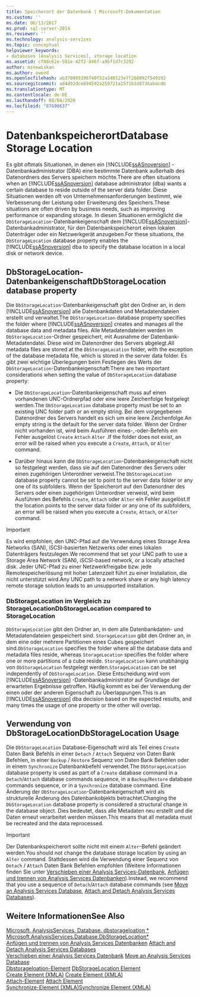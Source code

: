 ```yaml
---
title: Speicherort der Datenbank | Microsoft-Dokumentation
ms.custom: ''
ms.date: 06/13/2017
ms.prod: sql-server-2014
ms.reviewer: ''
ms.technology: analysis-services
ms.topic: conceptual
helpviewer_keywords:
- databases [Analysis Services], storage location
ms.assetid: cf88c62e-581e-42f2-846f-a9bf1d7c3292
author: minewiskan
ms.author: owend
ms.openlocfilehash: ab370889396f40f52a348523e7f268892f549192
ms.sourcegitcommit: ad4d92dce894592a259721a1571b1d8736abacdb
ms.translationtype: MT
ms.contentlocale: de-DE
ms.lasthandoff: 08/04/2020
ms.locfileid: "87698637"
---
```

# <a name="database-storage-location"></a><span data-ttu-id="5c0be-102">Datenbankspeicherort</span><span class="sxs-lookup"><span data-stu-id="5c0be-102">Database Storage Location</span></span>
  <span data-ttu-id="5c0be-103">Es gibt oftmals Situationen, in denen ein [!INCLUDE[ssASnoversion](../../includes/ssasnoversion-md.md)] -Datenbankadministrator (DBA) eine bestimmte Datenbank außerhalb des Datenordners des Servers speichern möchte.</span><span class="sxs-lookup"><span data-stu-id="5c0be-103">There are often situations when an [!INCLUDE[ssASnoversion](../../includes/ssasnoversion-md.md)] database administrator (dba) wants a certain database to reside outside of the server data folder.</span></span> <span data-ttu-id="5c0be-104">Diese Situationen werden oft von Unternehmensanforderungen bestimmt, wie Verbesserung der Leistung oder Erweiterung des Speichers.</span><span class="sxs-lookup"><span data-stu-id="5c0be-104">These situations are often driven by business needs, such as improving performance or expanding storage.</span></span> <span data-ttu-id="5c0be-105">In diesen Situationen ermöglicht die `DbStorageLocation`-Datenbankeigenschaft dem [!INCLUDE[ssASnoversion](../../includes/ssasnoversion-md.md)]-Datenbankadministrator, für den Datenbankspeicherort einen lokalen Datenträger oder ein Netzwerkgerät anzugeben.</span><span class="sxs-lookup"><span data-stu-id="5c0be-105">For these situations, the `DbStorageLocation` database property enables the [!INCLUDE[ssASnoversion](../../includes/ssasnoversion-md.md)] dba to specify the database location in a local disk or network device.</span></span>  
  
## <a name="dbstoragelocation-database-property"></a><span data-ttu-id="5c0be-106">DbStorageLocation-Datenbankeigenschaft</span><span class="sxs-lookup"><span data-stu-id="5c0be-106">DbStorageLocation database property</span></span>  
 <span data-ttu-id="5c0be-107">Die `DbStorageLocation`-Datenbankeigenschaft gibt den Ordner an, in dem [!INCLUDE[ssASnoversion](../../includes/ssasnoversion-md.md)] alle Datenbankdaten und Metadatendateien erstellt und verwaltet.</span><span class="sxs-lookup"><span data-stu-id="5c0be-107">The `DbStorageLocation` database property specifies the folder where [!INCLUDE[ssASnoversion](../../includes/ssasnoversion-md.md)] creates and manages all the database data and metadata files.</span></span> <span data-ttu-id="5c0be-108">Alle Metadatendateien werden im `DbStorageLocation`-Ordner gespeichert, mit Ausnahme der Datenbank-Metadatendatei. Diese wird im Datenordner des Servers abgelegt.</span><span class="sxs-lookup"><span data-stu-id="5c0be-108">All metadata files are stored at the `DbStorageLocation` folder, with the exception of the database metadata file, which is stored in the server data folder.</span></span> <span data-ttu-id="5c0be-109">Es gibt zwei wichtige Überlegungen beim Festlegen des Werts der `DbStorageLocation`-Datenbankeigenschaft:</span><span class="sxs-lookup"><span data-stu-id="5c0be-109">There are two important considerations when setting the value of `DbStorageLocation` database property:</span></span>  
  
-   <span data-ttu-id="5c0be-110">Die `DbStorageLocation`-Datenbankeigenschaft muss auf einen vorhandenen UNC-Ordnerpfad oder eine leere Zeichenfolge festgelegt werden.</span><span class="sxs-lookup"><span data-stu-id="5c0be-110">The `DbStorageLocation` database property must be set to an existing UNC folder path or an empty string.</span></span> <span data-ttu-id="5c0be-111">Bei dem vorgegebenen Datenordner des Servers handelt es sich um eine leere Zeichenfolge.</span><span class="sxs-lookup"><span data-stu-id="5c0be-111">An empty string is the default for the server data folder.</span></span> <span data-ttu-id="5c0be-112">Wenn der Ordner nicht vorhanden ist, wird beim Ausführen eines-,-oder-Befehls ein Fehler ausgelöst `Create` `Attach` `Alter` .</span><span class="sxs-lookup"><span data-stu-id="5c0be-112">If the folder does not exist, an error will be raised when you execute a `Create`, `Attach`, or `Alter` command.</span></span>  
  
-   <span data-ttu-id="5c0be-113">Darüber hinaus kann die `DbStorageLocation`-Datenbankeigenschaft nicht so festgelegt werden, dass sie auf den Datenordner des Servers oder einen zugehörigen Unterordner verweist.</span><span class="sxs-lookup"><span data-stu-id="5c0be-113">The `DbStorageLocation` database property cannot be set to point to the server data folder or any one of its subfolders.</span></span> <span data-ttu-id="5c0be-114">Wenn der Speicherort auf den Datenordner des Servers oder einen zugehörigen Unterordner verweist, wird beim Ausführen des Befehls `Create`, `Attach` oder `Alter` ein Fehler ausgelöst.</span><span class="sxs-lookup"><span data-stu-id="5c0be-114">If the location points to the server data folder or any one of its subfolders, an error will be raised when you execute a `Create`, `Attach`, or `Alter` command.</span></span>  
  
> [!IMPORTANT]  
>  <span data-ttu-id="5c0be-115">Es wird empfohlen, den UNC-Pfad auf die Verwendung eines Storage Area Networks (SAN), iSCSI-basierten Netzwerks oder eines lokalen Datenträgers festzulegen.</span><span class="sxs-lookup"><span data-stu-id="5c0be-115">We recommend that set your UNC path to use a Storage Area Network (SAN), iSCSI-based network, or a locally attached disk.</span></span> <span data-ttu-id="5c0be-116">Jeder UNC-Pfad zu einer Netzwerkfreigabe bzw. jede Remotespeicherlösung mit hoher Latenzzeit führt zu einer Installation, die nicht unterstützt wird.</span><span class="sxs-lookup"><span data-stu-id="5c0be-116">Any UNC path to a network share or any high latency remote storage solution leads to an unsupported installation.</span></span>  
  
### <a name="dbstoragelocation-compared-to-storagelocation"></a><span data-ttu-id="5c0be-117">DbStorageLocation im Vergleich zu StorageLocation</span><span class="sxs-lookup"><span data-stu-id="5c0be-117">DbStorageLocation compared to StorageLocation</span></span>  
 <span data-ttu-id="5c0be-118">`DbStorageLocation` gibt den Ordner an, in dem alle Datenbankdaten- und Metadatendateien gespeichert sind. `StorageLocation` gibt den Ordner an, in dem eine oder mehrere Partitionen eines Cubes gespeichert sind.</span><span class="sxs-lookup"><span data-stu-id="5c0be-118">`DbStorageLocation` specifies the folder where all the database data and metadata files reside, whereas `StorageLocation` specifies the folder where one or more partitions of a cube reside.</span></span> <span data-ttu-id="5c0be-119">`StorageLocation` kann unabhängig von `DbStorageLocation` festgelegt werden.</span><span class="sxs-lookup"><span data-stu-id="5c0be-119">`StorageLocation` can be set independently of `DbStorageLocation`.</span></span> <span data-ttu-id="5c0be-120">Diese Entscheidung wird vom [!INCLUDE[ssASnoversion](../../includes/ssasnoversion-md.md)] -Datenbankadministrator auf Grundlage der erwarteten Ergebnisse getroffen. Häufig kommt es bei der Verwendung der einen oder der anderen Eigenschaft zu Überlappungen.</span><span class="sxs-lookup"><span data-stu-id="5c0be-120">This is an [!INCLUDE[ssASnoversion](../../includes/ssasnoversion-md.md)] dba decision based on the expected results, and many times the usage of one property or the other will overlap.</span></span>  
  
## <a name="dbstoragelocation-usage"></a><span data-ttu-id="5c0be-121">Verwendung von DbStorageLocation</span><span class="sxs-lookup"><span data-stu-id="5c0be-121">DbStorageLocation Usage</span></span>  
 <span data-ttu-id="5c0be-122">Die `DbStorageLocation` Database-Eigenschaft wird als Teil eines `Create` Daten Bank Befehls in einer `Detach` / `Attach` Sequenz von Daten Bank Befehlen, in einer `Backup` / `Restore` Sequenz von Daten Bank Befehlen oder in einem `Synchronize` Datenbankbefehl verwendet.</span><span class="sxs-lookup"><span data-stu-id="5c0be-122">The `DbStorageLocation` database property is used as part of a `Create` database command in a `Detach`/`Attach` database commands sequence, in a `Backup`/`Restore` database commands sequence, or in a `Synchronize` database command.</span></span> <span data-ttu-id="5c0be-123">Eine Änderung der `DbStorageLocation`-Datenbankeigenschaft wird als strukturelle Änderung des Datenbankobjekts betrachtet.</span><span class="sxs-lookup"><span data-stu-id="5c0be-123">Changing the `DbStorageLocation` database property is considered a structural change in the database object.</span></span> <span data-ttu-id="5c0be-124">Dies bedeutet, dass alle Metadaten neu erstellt und die Daten erneut verarbeitet werden müssen.</span><span class="sxs-lookup"><span data-stu-id="5c0be-124">This means that all metadata must be recreated and the data reprocessed.</span></span>  
  
> [!IMPORTANT]  
>  <span data-ttu-id="5c0be-125">Der Datenbankspeicherort sollte nicht mit einem `Alter`-Befehl geändert werden.</span><span class="sxs-lookup"><span data-stu-id="5c0be-125">You should not change the database storage location by using an `Alter` command.</span></span> <span data-ttu-id="5c0be-126">Stattdessen wird die Verwendung einer Sequenz von `Detach` / `Attach` Daten Bank Befehlen empfohlen (Weitere Informationen finden Sie unter [Verschieben einer Analysis Services-Datenbank](move-an-analysis-services-database.md), [Anfügen und trennen von Analysis Services Datenbanken](attach-and-detach-analysis-services-databases.md)).</span><span class="sxs-lookup"><span data-stu-id="5c0be-126">Instead, we recommend that you use a sequence of `Detach`/`Attach` database commands (see [Move an Analysis Services Database](move-an-analysis-services-database.md), [Attach and Detach Analysis Services Databases](attach-and-detach-analysis-services-databases.md)).</span></span>  
  
## <a name="see-also"></a><span data-ttu-id="5c0be-127">Weitere Informationen</span><span class="sxs-lookup"><span data-stu-id="5c0be-127">See Also</span></span>  
 <span data-ttu-id="5c0be-128">[Microsoft. AnalysisServices. Database. dbstorageloation \*](/dotnet/api/microsoft.analysisservices.core.database.dbstoragelocation) </span><span class="sxs-lookup"><span data-stu-id="5c0be-128">[Microsoft.AnalysisServices.Database.DbStorageLocation\*](/dotnet/api/microsoft.analysisservices.core.database.dbstoragelocation) </span></span>  
 <span data-ttu-id="5c0be-129">[Anfügen und trennen von Analysis Services Datenbanken](attach-and-detach-analysis-services-databases.md) </span><span class="sxs-lookup"><span data-stu-id="5c0be-129">[Attach and Detach Analysis Services Databases](attach-and-detach-analysis-services-databases.md) </span></span>  
 <span data-ttu-id="5c0be-130">[Verschieben einer Analysis Services Datenbank](move-an-analysis-services-database.md) </span><span class="sxs-lookup"><span data-stu-id="5c0be-130">[Move an Analysis Services Database](move-an-analysis-services-database.md) </span></span>  
 <span data-ttu-id="5c0be-131">[Dbstorageloation-Element](https://docs.microsoft.com/bi-reference/xmla/xml-elements-properties/dbstoragelocation-element) </span><span class="sxs-lookup"><span data-stu-id="5c0be-131">[DbStorageLocation Element](https://docs.microsoft.com/bi-reference/xmla/xml-elements-properties/dbstoragelocation-element) </span></span>  
 <span data-ttu-id="5c0be-132">[Create Element &#40;XMLA&#41;](https://docs.microsoft.com/bi-reference/xmla/xml-elements-commands/create-element-xmla) </span><span class="sxs-lookup"><span data-stu-id="5c0be-132">[Create Element &#40;XMLA&#41;](https://docs.microsoft.com/bi-reference/xmla/xml-elements-commands/create-element-xmla) </span></span>  
 <span data-ttu-id="5c0be-133">[Attach-Element](https://docs.microsoft.com/bi-reference/xmla/xml-elements-commands/attach-element) </span><span class="sxs-lookup"><span data-stu-id="5c0be-133">[Attach Element](https://docs.microsoft.com/bi-reference/xmla/xml-elements-commands/attach-element) </span></span>  
 [<span data-ttu-id="5c0be-134">Synchronize-Element &#40;XMLA&#41;</span><span class="sxs-lookup"><span data-stu-id="5c0be-134">Synchronize Element &#40;XMLA&#41;</span></span>](https://docs.microsoft.com/bi-reference/xmla/xml-elements-commands/synchronize-element-xmla)  
  
  
